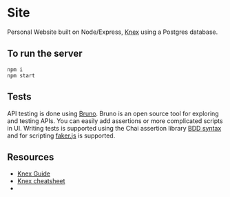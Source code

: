 # Site

Personal Website built on Node/Express, [Knex](https://knexjs.org/) using a Postgres database.

## To run the server

```shell
npm i
npm start
```

## Tests

API testing is done using [Bruno](https://docs.usebruno.com/). Bruno is an open source tool for exploring and testing APIs. You can easily add assertions or more complicated scripts in UI. Writing tests is supported using the Chai assertion library [BDD syntax](https://www.chaijs.com/api/bdd/) and for scripting [faker.js](https://fakerjs.dev/guide/) is supported.

## Resources

- [Knex Guide](https://knexjs.org/guide/)
- [Knex cheatsheet](https://devhints.io/knex)
-

